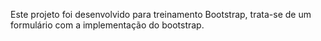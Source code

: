 Este projeto foi desenvolvido para treinamento Bootstrap, trata-se de um formulário com a implementação do bootstrap.
